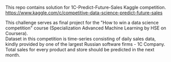 This repo contains solution for 1C-Predict-Future-Sales Kaggle competition.
https://www.kaggle.com/c/competitive-data-science-predict-future-sales  

This challenge serves as final project for the "How to win a data science competition" course (Specialization Advanced Machine Learning by HSE on Coursera).  
Dataset in this competition is time-series consisting of daily sales data, kindly provided by one of the largest Russian software firms - 1C Company.  
Total sales for every product and store should be predicted in the next month.  
